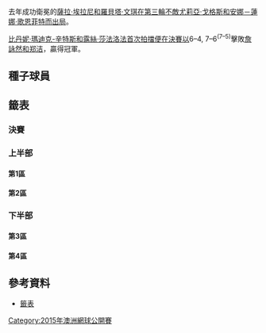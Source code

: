 去年成功衛冕的[薩拉·埃拉尼和](../Page/薩拉·埃拉尼.md "wikilink")[羅貝塔·文琪在第三輪不敵](../Page/羅貝塔·文琪.md "wikilink")[尤莉亞·戈格斯和](../Page/尤莉亞·戈格斯.md "wikilink")[安娜－蓮娜·歌恩菲特而出局](https://zh.wikipedia.org/wiki/安娜－蓮娜·歌恩菲特 "wikilink")。

[比丹妮·瑪迪克-辛特斯和](../Page/比丹妮·瑪迪克-辛特斯.md "wikilink")[露絲·莎法洛法首次拍擋便在決賽以](../Page/露絲·莎法洛法.md "wikilink")6–4,
7–6<sup>(7–5)</sup>擊敗[詹詠然和](../Page/詹詠然.md "wikilink")[郑洁](../Page/郑洁.md "wikilink")，贏得冠軍。

## 種子球員

## 籤表

### 決賽

### 上半部

#### 第1區

#### 第2區

### 下半部

#### 第3區

#### 第4區

## 參考資料

  - [籤表](https://web.archive.org/web/20150118060950/http://www.ausopen.com/en_AU/scores/draws/wd/wddraw.pdf)

[Category:2015年澳洲網球公開賽](https://zh.wikipedia.org/wiki/Category:2015年澳洲網球公開賽 "wikilink")